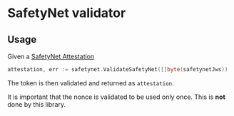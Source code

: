 # SafetyNet validator

## Usage
Given a [SafetyNet Attestation](https://developer.android.com/training/safetynet/attestation#transfer-response-to-server) 

```go
attestation, err := safetynet.ValidateSafetyNet([]byte(safetynetJws))
```

The token is then validated and returned as `attestation`.

It is important that the nonce is validated to be used only once. This is **not** done by this library.